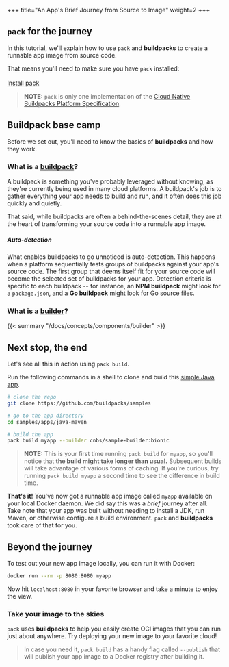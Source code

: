 +++
title="An App's Brief Journey from Source to Image"
weight=2
+++

## `pack` for the journey

In this tutorial, we'll explain how to use `pack` and **buildpacks** to create a runnable app image from source code.

That means you'll need to make sure you have `pack` installed:
<br/><br/>
<a href="/docs/install-pack" class="download-button button icon-button bg-pink">Install pack</a><br/>

> **NOTE:** `pack` is only one implementation of the [Cloud Native Buildpacks Platform Specification][cnb-platform-spec].

[cnb-platform-spec]: https://github.com/buildpacks/spec/blob/master/platform.md

## Buildpack base camp

Before we set out, you'll need to know the basics of **buildpacks** and how they work.

### What is a [buildpack][buildpack]?

A buildpack is something you've probably leveraged without knowing, as they're currently
being used in many cloud platforms. A buildpack's job is to gather everything your app needs to build and run,
and it often does this job quickly and quietly.

That said, while buildpacks are often a behind-the-scenes detail, they are at the heart of transforming your source
code into a runnable app image.

##### Auto-detection

What enables buildpacks to go unnoticed is auto-detection. This happens when a platform sequentially
tests groups of buildpacks against your app's source code. The first group that deems itself fit for your source code
will become the selected set of buildpacks for your app. Detection criteria is specific to each buildpack -- for
instance, an **NPM buildpack** might look for a `package.json`, and a **Go buildpack** might look for Go source files.

### What is a [builder][builder]?

{{< summary "/docs/concepts/components/builder" >}}

## Next stop, the end

Let's see all this in action using `pack build`.

Run the following commands in a shell to clone and build this [simple Java app][samples-java-maven].

```bash
# clone the repo
git clone https://github.com/buildpacks/samples

# go to the app directory
cd samples/apps/java-maven

# build the app
pack build myapp --builder cnbs/sample-builder:bionic
```

> **NOTE:** This is your first time running `pack build` for `myapp`, so you'll notice that
> **the build might take longer than usual.** Subsequent builds will take advantage of various forms of caching.
> If you're curious, try running `pack build myapp` a second time to see the difference in build time.

**That's it!** You've now got a runnable app image called `myapp` available on your local Docker daemon.
We did say this was a *brief* journey after all. Take note that your app was built without needing to install
a JDK, run Maven, or otherwise configure a build environment. `pack` and **buildpacks** took care of that for you.


## Beyond the journey

To test out your new app image locally, you can run it with Docker:

```bash
docker run --rm -p 8080:8080 myapp
```

Now hit `localhost:8080` in your favorite browser and take a minute to enjoy the view.

### Take your image to the skies

`pack` uses **buildpacks** to help you easily create OCI images that you can run just about anywhere. Try
deploying your new image to your favorite cloud!

> In case you need it, `pack build` has a handy flag called `--publish` that will publish your app image to a Docker
> registry after building it.


[builder]: /docs/concepts/components/builder/
[buildpack]: /docs/concepts/components/buildpack/
[samples-java-maven]: https://github.com/buildpacks/samples/tree/master/apps/java-maven